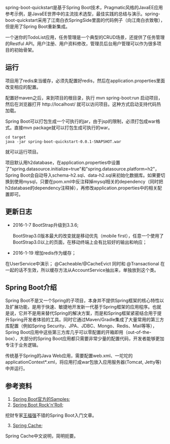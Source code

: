 spring-boot-quickstart是基于Spring Boot技术，Pragmatic风格的JavaEE应用参考示例，是JavaEE世界中的主流技术选型，最佳实践的总结与演示。spring-boot-quickstart采用了江南白衣SpringSide里面的代码例子（向江南白衣致敬），但是用了Spring Boot重新集成。

一个迷你的TodoList应用，任务管理是一个典型的CRUD场景，还提供了任务管理的Restful API。用户注册、用户资料修改，管理员后台用户管理可以作为很多项目的初始骨架。

## 运行
项目用了redis来当缓存，必须先配置好redis，然后在application.properties里面改变相应的配置。

配置好maven之后，来到项目的根目录，执行 mvn spring-boot:run 启动项目，然后在浏览器打开 http://localhost/ 就可以访问项目。这种方式启动支持代码热加载。

Spring Boot可以打包生成一个可执行的jar，由于jsp的限制，必须打包成war格式。直接mvn package就可以打包生成可执行的war。
```batch
cd target
java -jar spring-boot-quickstart-0.0.1-SNAPSHOT.war 
```
就可以运行项目。

项目默认用h2database，在application.properties中设置了"spring.datasource.initialize=true"和"spring.datasource.platform=h2"，Spring Boot会自动导入schema-h2.sql、data-h2.sql来初始化数据库。如果要切换到使用mysql，只要在pom.xml中反注释掉mysql相关的dependency（同时把h2database的dependency注释掉），再修改application.properties中的相关配置即可。

## 更新日志
* 2016-1-7 BootStrap升级到3.3.6;
 
  BootStrap3.0版本最大的改变就是移动优先（mobile first），任意一个使用了BootStrap3.0以上的页面，在移动终端上会有比较好的输出和响应；

* 2016-1-19 增加redis作为缓存；

在UserService中演示；
@Cacheable/@CacheEvict 同时和 @Transactional 在一起的话不生效，所以缓存方法从AccountService抽出来，单独放到这个类。

## Spring Boot介绍
Spring Boot不是又一个Spring的子项目，本身并不提供Spring框架的核心特性以及扩展功能，是用于快速、敏捷地开发新一代基于Spring框架的应用程序。也就是说，它并不是用来替代Spring的解决方案，而是和Spring框架紧密结合用于提升Spring开发者体验的工具。同时它通过Maven/Gradle集成了大量常用的第三方库配置（例如Spring Security、JPA、JDBC、Mongo、Redis、Mail等等），Spring Boot应用中这些第三方库几乎可以零配置的开箱即用（out-of-the-box），大部分的Spring Boot应用都只需要非常少量的配置代码，开发者能够更加专注于业务逻辑。

传统基于Spring的Java Web应用，需要配置web.xml、一坨坨的applicationContext*.xml，将应用打成war包放入应用服务器(Tomcat, Jetty等)中并运行。

## 参考资料
1. [Spring Boot官方的Samples](https://github.com/spring-projects/spring-boot/tree/master/spring-boot-samples);
2. [Spring Boot Rock'n'Roll](http://afoo.me/posts/2015-07-09-how-spring-boot-works.html);

挖财专家[王福强](http://afoo.me/whoami.html)不错的Spring Boot入门文章。

3. [Spring Cache](http://blog.csdn.net/qq_25223941/article/details/50495607);

Spring Cache中文说明，简明扼要。